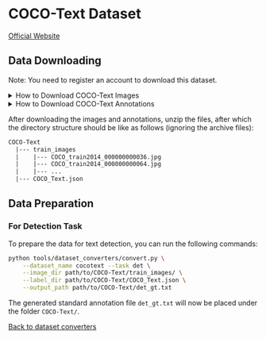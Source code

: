 # COCO-Text Dataset
[Official Website](https://rrc.cvc.uab.es/?ch=5)

## Data Downloading

Note: You need to register an account to download this dataset.

<details>
    <summary>How to Download COCO-Text Images</summary>

The COCO-Text images dataset can be downloaded from [here](https://rrc.cvc.uab.es/?ch=5&com=downloads).

</details>

<details>
    <summary>How to Download COCO-Text Annotations</summary>

The COCO-Text annotations (in JSON format), `annotations v1.4 JSON`, can be downloaded from [here](https://rrc.cvc.uab.es/?ch=5&com=downloads).

</details>

After downloading the images and annotations, unzip the files, after which the directory structure should be like as follows (ignoring the archive files):
```txt
COCO-Text
  |--- train_images
  |    |--- COCO_train2014_000000000036.jpg
  |    |--- COCO_train2014_000000000064.jpg
  |    |--- ...
  |--- COCO_Text.json
```

## Data Preparation

### For Detection Task

To prepare the data for text detection, you can run the following commands:

```bash
python tools/dataset_converters/convert.py \
    --dataset_name cocotext --task det \
    --image_dir path/to/COCO-Text/train_images/ \
    --label_dir path/to/COCO-Text/COCO_Text.json \
    --output_path path/to/COCO-Text/det_gt.txt
```

The generated standard annotation file `det_gt.txt` will now be placed under the folder `COCO-Text/`.

[Back to dataset converters](converters.md)
